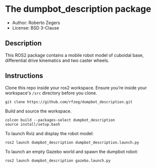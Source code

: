 # The dumpbot_description package

- Author: Roberto Zegers
- License: BSD 3-Clause


## Description

This ROS2 package contains a mobile robot model of cuboidal base, differential drive kinematics and two caster wheels.

## Instructions

Clone this repo inside your ros2 workspace. Ensure you’re inside your workspace's `/src` directory before you clone.  
```
git clone https://github.com/rfzeg/dumpbot_description.git
```

Build and source the workspace.

```
colcon build --packages-select dumpbot_description
source install/setup.bash

```

To launch Rviz and display the robot model: 
```
ros2 launch dumpbot_description dumpbot_description.launch.py
```

To launch an empty Gazebo world and spawn the dumpbot robot:  
```
ros2 launch dumpbot_description gazebo.launch.py
```